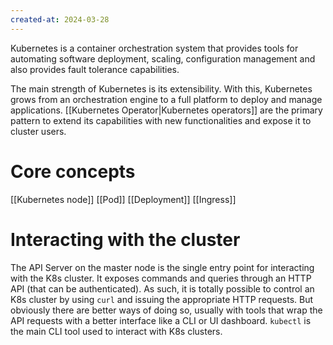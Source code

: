 ```yaml
---
created-at: 2024-03-28
---
```


Kubernetes is a container orchestration system that provides tools for automating software deployment, scaling, configuration management and also provides fault tolerance capabilities.

The main strength of Kubernetes is its extensibility. With this, Kubernetes grows from an orchestration engine to a full platform to deploy and manage applications. [[Kubernetes Operator|Kubernetes operators]] are the primary pattern to extend its capabilities with new functionalities and expose it to cluster users.

# Core concepts

[[Kubernetes node]]
[[Pod]]
[[Deployment]]
[[Ingress]]

# Interacting with the cluster

The API Server on the master node is the single entry point for interacting with the K8s cluster. It exposes commands and queries through an HTTP API (that can be authenticated). As such, it is totally possible to control an K8s cluster by using `curl` and issuing the appropriate HTTP requests. But obviously there are better ways of doing so, usually with tools that wrap the API requests with a better interface like a CLI or UI dashboard. `kubectl` is the main CLI tool used to interact with K8s clusters.

